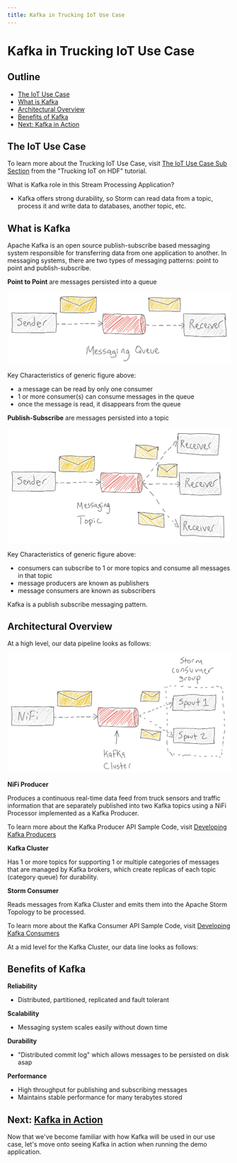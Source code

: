 ```yaml
---
title: Kafka in Trucking IoT Use Case
---
```


# Kafka in Trucking IoT Use Case

## Outline

-   [The IoT Use Case](#the-iot-use-case)
-   [What is Kafka](#what-is-kafka)
-   [Architectural Overview](#architectural-overview)
-   [Benefits of Kafka](#benefits-of-kafka)
-   [Next: Kafka in Action](#next-kafka-in-action)

## The IoT Use Case

To learn more about the Trucking IoT Use Case, visit [The IoT Use Case Sub Section](https://hortonworks.com/hadoop-tutorial/trucking-iot-hdf/#the-iot-use-case) from the "Trucking IoT on HDF" tutorial.

What is Kafka role in this Stream Processing Application?

- Kafka offers strong durability, so Storm can read data from a topic, process it and write data to databases, another topic, etc.

## What is Kafka

Apache Kafka is an open source publish-subscribe based messaging system responsible for transferring data from one application to another. In messaging systems, there are two types of messaging patterns: point to point and publish-subscribe.

**Point to Point** are messages persisted into a queue

![Point to Point](assets/point-to-point.png)

Key Characteristics of generic figure above:

- a message can be read by only one consumer
- 1 or more consumer(s) can consume messages in the queue
- once the message is read, it disappears from the queue

**Publish-Subscribe** are messages persisted into a topic

![Publish Subscribe](assets/pub-sub.png)

Key Characteristics of generic figure above:

- consumers can subscribe to 1 or more topics and consume all messages in that topic
- message producers are known as publishers
- message consumers are known as subscribers

Kafka is a publish subscribe messaging pattern.

## Architectural Overview

At a high level, our data pipeline looks as follows:

![Kafka Arch High Level](assets/kafka-arch-high-level.png)

**NiFi Producer**

Produces a continuous real-time data feed from truck sensors and traffic information that are separately published into two Kafka topics using a NiFi Processor implemented as a Kafka Producer.

To learn more about the Kafka Producer API Sample Code, visit [Developing Kafka Producers](https://docs.hortonworks.com/HDPDocuments/HDP2/HDP-2.6.0/bk_kafka-component-guide/content/ch_kafka-development.html)

**Kafka Cluster**

Has 1 or more topics for supporting 1 or multiple categories of messages that are managed by Kafka brokers, which create replicas of each topic (category queue) for durability.

**Storm Consumer**

Reads messages from Kafka Cluster and emits them into the Apache Storm Topology to be processed.

To learn more about the Kafka Consumer API Sample Code, visit [Developing Kafka Consumers](https://docs.hortonworks.com/HDPDocuments/HDP2/HDP-2.6.0/bk_kafka-component-guide/content/ch_kafka-development.html)

At a mid level for the Kafka Cluster, our data line looks as follows:

## Benefits of Kafka

**Reliability**

- Distributed, partitioned, replicated and fault tolerant

**Scalability**

- Messaging system scales easily without down time

**Durability**

- "Distributed commit log" which allows messages to be persisted on disk asap

**Performance**

- High throughput for publishing and subscribing messages
- Maintains stable performance for many terabytes stored

## Next: [Kafka in Action](https://hortonworks.com/tutorial/kafka-in-trucking-iot-on-hdf/section/2/)

Now that we've become familiar with how Kafka will be used in our use case, let's move onto seeing Kafka in action when running the demo application.
